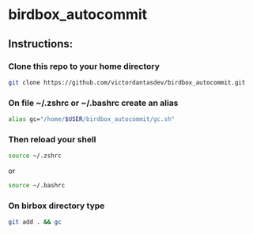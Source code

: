 # birdbox_autocommit

## **Instructions:**

### **Clone this repo to your home directory**

```bash
git clone https://github.com/victordantasdev/birdbox_autocommit.git
```

### **On file ~/.zshrc or ~/.bashrc create an alias**

```bash
alias gc="/home/$USER/birdbox_autocommit/gc.sh"
```

### **Then reload your shell**

```bash
source ~/.zshrc
```

or

```bash
source ~/.bashrc
```

### **On birbox directory type**

```bash
git add . && gc
```
